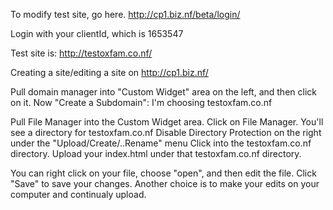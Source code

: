 To modify test site, go here.
http://cp1.biz.nf/beta/login/

Login with your clientId, which is 1653547

Test site is: http://testoxfam.co.nf/

Creating a site/editing a site on http://cp1.biz.nf/ 

Pull domain manager into "Custom Widget" area on the left, and then click on it.
Now "Create a Subdomain":  I'm choosing testoxfam.co.nf

Pull File Manager into the Custom Widget area.
Click on File Manager.  You'll see a directory for testoxfam.co.nf
Disable Directory Protection on the right under the "Upload/Create/..Rename" menu
Click into the testoxfam.co.nf directory.
Upload your index.html under that testoxfam.co.nf directory.

You can right click on your file, choose "open", and then edit the file.  Click "Save" to save your changes.
Another choice is to make your edits on your computer and continualy upload.  